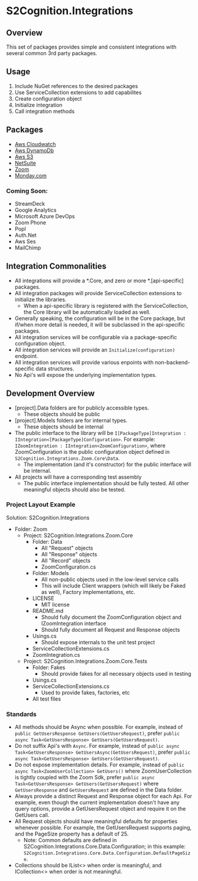 # S2Cognition.Integrations

## Overview

This set of packages provides simple and consistent integrations with several common 3rd party packages.

## Usage

1. Include NuGet references to the desired packages
2. Use ServiceCollection extensions to add capabilites 
3. Create configuration object
4. Initialize integration
5. Call integration methods

## Packages

* [Aws Cloudwatch](S2Cognition.Integrations.AmazonWebServices.Cloudwatch\Readme.md)
* [Aws DynamoDb](S2Cognition.Integrations.AmazonWebServices.DynamoDb\Readme.md)
* [Aws S3](S2Cognition.Integrations.AmazonWebServices.S3\Readme.md)
* [NetSuite](S2Cognition.Integrations.NetSuite.Core\Readme.md)
* [Zoom](S2Cognition.Integrations.Zoom.Core\Readme.md)
* [Monday.com](S2Cognition.Integrations.Monday.Core\Readme.md)

### Coming Soon:
* StreamDeck
* Google Analytics
* Microsoft Azure DevOps
* Zoom Phone
* Popl
* Auth.Net
* Aws Ses
* MailChimp

## Integration Commonalities

* All integrations will provide a *.Core, and zero or more *.[api-specific] packages.
* All integration packages will provide ServiceCollection extensions to initialize the libraries.
  * When a api-specific library is registered with the ServiceCollection, the Core library will be automatically loaded as well.
* Generally speaking, the configuration will be in the Core package, but if/when more detail is needed, it will be subclassed in the api-specific packages.
* All integration services will be configurable via a package-specific configuration object.
* All integration services will provide an `Initialize(configuration)` endpoint.
* All integration services will provide various enpoints with non-backend-specific data structures.
* No Api's will expose the underlying implementation types.

## Development Overview
* [project].Data folders are for publicly accessible types.
  * These objects should be public
* [project].Models folders are for internal types.
  * These objects should be internal
* The public interface to the library will be `I[PackageType]Integration : IIntegration<[PackageType]Configuration>`.  For example: `IZoomIntegration : IIntegration<ZoomConfiguration>`, where ZoomConfiguration is the public configuration object defined in `S2Cognition.Integrations.Zoom.Core\Data`.
  * The implementation (and it's constructor) for the public interface will be internal.
* All projects will have a corresponding test assembly
  * The public interface implementation should be fully tested.  All other meaningful objects should also be tested.

### Project Layout Example

Solution: S2Cognition.Integrations
* Folder: Zoom
  * Project: S2Cognition.Integrations.Zoom.Core
    * Folder: Data
      * All "Request" objects
      * All "Response" objects
      * All "Record" objects
      * ZoomConfiguration.cs
    * Folder: Models
      * All non-public objects used in the low-level service calls
      * This will include Client wrappers (which will likely be Faked as well), Factory implementations, etc.
    * LICENSE
      * MIT license
    * README.md
      * Should fully document the ZoomConfiguration object and IZoomIntegration interface
      * Should fully document all Request and Response objects
    * Usings.cs
      * Should expose internals to the unit test project
    * ServiceCollectionExtensions.cs
    * ZoomIntegration.cs
  * Project: S2Cognition.Integrations.Zoom.Core.Tests
    * Folder: Fakes
      * Should provide fakes for all necessary objects used in testing
    * Usings.cs
    * ServiceCollectionExtensions.cs
      * Used to provide fakes, factories, etc
    * All test files

### Standards

* All methods should be Async when possible.  For example, instead of `public GetUsersResponse GetUsers(GetUsersRequest)`, prefer `public async Task<GetUsersResponse> GetUsers(GetUsersRequest)`.
* Do not suffix Api's with `Async`.  For example, instead of `public async Task<GetUsersResponse> GetUsersAsync(GetUsersRequest)`, prefer `public async Task<GetUsersResponse> GetUsers(GetUsersRequest)`.
* Do not expose implementation details.  For example, instead of `public async Task<ZoomUserCollection> GetUsers()` where ZoomUserCollection is tightly coupled with the Zoom Sdk, prefer `public async Task<GetUsersResponse> GetUsers(GetUsersRequest)` where `GetUsersResponse` and `GetUsersRequest` are defined in the Data folder.
* Always provide a distinct Request and Response object for each Api.   For example, even though the current implementation doesn't have any query options, provide a GetUsersRequest object and require it on the GetUsers call.
* All Request objects should have meaningful defaults for properties whenever possible.  For example, the GetUsersRequest supports paging, and the PageSize property has a default of 25.
  * Note: Common defaults are defined in S2Cognition.Integrations.Core.Data.Configuration; in this example: `S2Cognition.Integrations.Core.Data.Configuration.DefaultPageSize`.
* Collections should be IList<> when order is meaningful, and ICollection<> when order is not meaningful.

